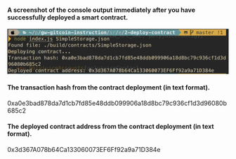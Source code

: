 #### A screenshot of the console output immediately after you have successfully deployed a smart contract.

![node](../resource/02/CKB-deployed-smart-contract.png)


#### The transaction hash from the contract deployment (in text format).

0xa0e3bad878da7d1cb7fd85e48ddb099906a18d8bc79c936cf1d3d96080b685c2

#### The deployed contract address from the contract deployment (in text format).

0x3d367A078b64Ca133060073EF6Ff92a9a71D384e